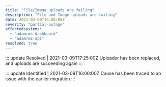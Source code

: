 ```yaml
---
title: "File/Image uploads are failing"
description: "File and Image uploads are failing"
date: 2021-03-09T16:00:00Z
severity: "partial-outage"
affectedsystems:
  - "adamrms-dashboard"
  - "adamrms-api"
resolved: true
---
```



::: update Resolved | 2021-03-09T17:25:00Z
Uploader has been replaced, and uploads are succeeding again
:::

::: update Identified | 2021-03-09T16:00:00Z
Cause has been traced to an issue with the earlier migration
:::
